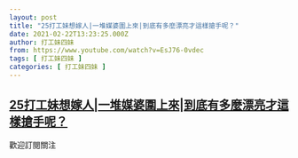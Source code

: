 ```yaml
---
layout: post
title: "25打工妹想嫁人|一堆媒婆圍上來|到底有多麼漂亮才這樣搶手呢？"
date: 2021-02-22T13:23:25.000Z
author: 打工妹四妹
from: https://www.youtube.com/watch?v=EsJ76-0vdec
tags: [ 打工妹四妹 ]
categories: [ 打工妹四妹 ]
---
```

<!--1614000205000-->
[25打工妹想嫁人|一堆媒婆圍上來|到底有多麼漂亮才這樣搶手呢？](https://www.youtube.com/watch?v=EsJ76-0vdec)
------

<div>
歡迎訂閱關注
</div>
